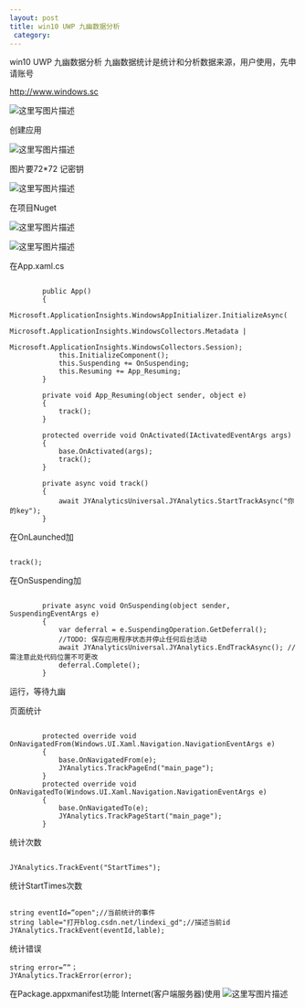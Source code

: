 ```yaml
---
layout: post
title: win10 UWP 九幽数据分析 
 category:  
---
```

win10 UWP 九幽数据分析
九幽数据统计是统计和分析数据来源，用户使用，先申请账号

http://www.windows.sc

![这里写图片描述](image/201611220331168.png)

创建应用

![这里写图片描述](image/201611220345291.png)

图片要72*72
记密钥

![这里写图片描述](image/201611220348976.png)

在项目Nuget

![这里写图片描述](image/201611220373361.png)

![这里写图片描述](image/20161122037747.png)

在App.xaml.cs


```

        public App()
        {
            Microsoft.ApplicationInsights.WindowsAppInitializer.InitializeAsync(
                Microsoft.ApplicationInsights.WindowsCollectors.Metadata |
                Microsoft.ApplicationInsights.WindowsCollectors.Session);
            this.InitializeComponent();
            this.Suspending += OnSuspending;
            this.Resuming += App_Resuming;
        }

        private void App_Resuming(object sender, object e)
        {
            track();
        }

        protected override void OnActivated(IActivatedEventArgs args)
        {
            base.OnActivated(args);
            track();
        }

        private async void track()
        {
            await JYAnalyticsUniversal.JYAnalytics.StartTrackAsync("你的key");
        }

```

在OnLaunched加

```

track();

```

在OnSuspending加


```

        private async void OnSuspending(object sender, SuspendingEventArgs e)
        {
            var deferral = e.SuspendingOperation.GetDeferral();
            //TODO: 保存应用程序状态并停止任何后台活动
            await JYAnalyticsUniversal.JYAnalytics.EndTrackAsync(); //需注意此处代码位置不可更改 
            deferral.Complete();
        }

```

运行，等待九幽

页面统计


```

        protected override void OnNavigatedFrom(Windows.UI.Xaml.Navigation.NavigationEventArgs e)
        {
            base.OnNavigatedFrom(e);
            JYAnalytics.TrackPageEnd("main_page");
        }
        protected override void OnNavigatedTo(Windows.UI.Xaml.Navigation.NavigationEventArgs e)
        {
            base.OnNavigatedTo(e);
            JYAnalytics.TrackPageStart("main_page");
        }

```

统计次数


```

JYAnalytics.TrackEvent("StartTimes");

```


统计StartTimes次数


```

string eventId=“open";//当前统计的事件
string lable="打开blog.csdn.net/lindexi_gd";//描述当前id
JYAnalytics.TrackEvent(eventId,lable);

```

统计错误


```
string error=”“；
JYAnalytics.TrackError(error);

```

在Package.appxmanifest功能
Internet(客户端服务器)使用
![这里写图片描述](image/201611220506879.png)

















